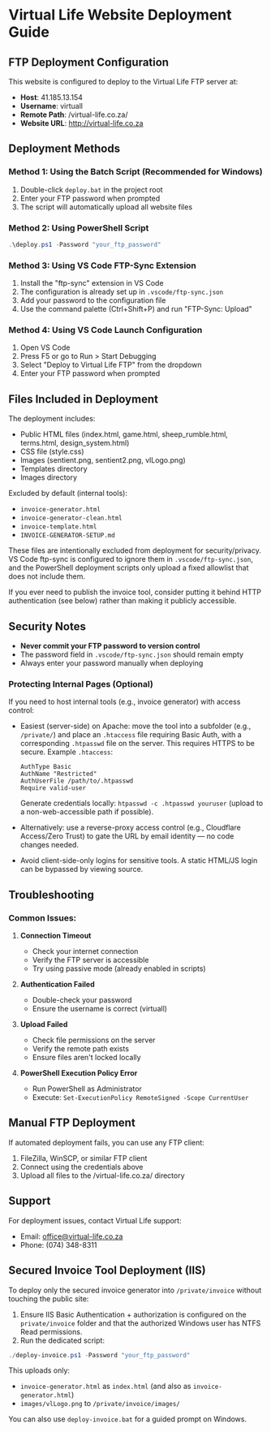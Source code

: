 # Virtual Life Website Deployment Guide

## FTP Deployment Configuration

This website is configured to deploy to the Virtual Life FTP server at:
- **Host**: 41.185.13.154
- **Username**: virtuall
- **Remote Path**: /virtual-life.co.za/
- **Website URL**: http://virtual-life.co.za

## Deployment Methods

### Method 1: Using the Batch Script (Recommended for Windows)
1. Double-click `deploy.bat` in the project root
2. Enter your FTP password when prompted
3. The script will automatically upload all website files

### Method 2: Using PowerShell Script
```powershell
.\deploy.ps1 -Password "your_ftp_password"
```

### Method 3: Using VS Code FTP-Sync Extension
1. Install the "ftp-sync" extension in VS Code
2. The configuration is already set up in `.vscode/ftp-sync.json`
3. Add your password to the configuration file
4. Use the command palette (Ctrl+Shift+P) and run "FTP-Sync: Upload"

### Method 4: Using VS Code Launch Configuration
1. Open VS Code
2. Press F5 or go to Run > Start Debugging
3. Select "Deploy to Virtual Life FTP" from the dropdown
4. Enter your FTP password when prompted

## Files Included in Deployment

The deployment includes:
- Public HTML files (index.html, game.html, sheep_rumble.html, terms.html, design_system.html)
- CSS file (style.css)
- Images (sentient.png, sentient2.png, vlLogo.png)
- Templates directory
- Images directory

Excluded by default (internal tools):
- `invoice-generator.html`
- `invoice-generator-clean.html`
- `invoice-template.html`
- `INVOICE-GENERATOR-SETUP.md`

These files are intentionally excluded from deployment for security/privacy. VS Code ftp-sync is configured to ignore them in `.vscode/ftp-sync.json`, and the PowerShell deployment scripts only upload a fixed allowlist that does not include them.

If you ever need to publish the invoice tool, consider putting it behind HTTP authentication (see below) rather than making it publicly accessible.

## Security Notes

- **Never commit your FTP password to version control**
- The password field in `.vscode/ftp-sync.json` should remain empty
- Always enter your password manually when deploying

### Protecting Internal Pages (Optional)

If you need to host internal tools (e.g., invoice generator) with access control:

- Easiest (server-side) on Apache: move the tool into a subfolder (e.g., `/private/`) and place an `.htaccess` file requiring Basic Auth, with a corresponding `.htpasswd` file on the server. This requires HTTPS to be secure.
  Example `.htaccess`:
  
  ```
  AuthType Basic
  AuthName "Restricted"
  AuthUserFile /path/to/.htpasswd
  Require valid-user
  ```
  
  Generate credentials locally: `htpasswd -c .htpasswd youruser` (upload to a non-web-accessible path if possible).

- Alternatively: use a reverse-proxy access control (e.g., Cloudflare Access/Zero Trust) to gate the URL by email identity — no code changes needed.

- Avoid client-side-only logins for sensitive tools. A static HTML/JS login can be bypassed by viewing source.

## Troubleshooting

### Common Issues:

1. **Connection Timeout**
   - Check your internet connection
   - Verify the FTP server is accessible
   - Try using passive mode (already enabled in scripts)

2. **Authentication Failed**
   - Double-check your password
   - Ensure the username is correct (virtuall)

3. **Upload Failed**
   - Check file permissions on the server
   - Verify the remote path exists
   - Ensure files aren't locked locally

4. **PowerShell Execution Policy Error**
   - Run PowerShell as Administrator
   - Execute: `Set-ExecutionPolicy RemoteSigned -Scope CurrentUser`

## Manual FTP Deployment

If automated deployment fails, you can use any FTP client:
1. FileZilla, WinSCP, or similar FTP client
2. Connect using the credentials above
3. Upload all files to the /virtual-life.co.za/ directory

## Support

For deployment issues, contact Virtual Life support:
- Email: office@virtual-life.co.za
- Phone: (074) 348-8311

## Secured Invoice Tool Deployment (IIS)

To deploy only the secured invoice generator into `/private/invoice` without touching the public site:

1. Ensure IIS Basic Authentication + authorization is configured on the `private/invoice` folder and that the authorized Windows user has NTFS Read permissions.
2. Run the dedicated script:

```powershell
./deploy-invoice.ps1 -Password "your_ftp_password"
```

This uploads only:
- `invoice-generator.html` as `index.html` (and also as `invoice-generator.html`)
- `images/vlLogo.png` to `/private/invoice/images/`

You can also use `deploy-invoice.bat` for a guided prompt on Windows.
